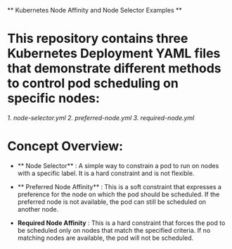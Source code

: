 ** Kubernetes Node Affinity and Node Selector Examples **

# This repository contains three Kubernetes Deployment YAML files that demonstrate different methods to control pod scheduling on specific nodes:

*1.  node-selector.yml
2.  preferred-node.yml
3.  required-node.yml*

#   Concept Overview:

-  ** Node Selector** : A simple way to constrain a pod to run on nodes with a specific label. It is a hard  constraint and is not flexible.

-   ** Preferred Node Affinity** : This is a soft constraint that expresses a preference for the node on which the pod should be scheduled. If the preferred node is not available, the pod can still be scheduled on another node.

-   **Required Node Affinity** : This is a hard constraint that forces the pod to be scheduled only on nodes that match the specified criteria. If no matching nodes are available, the pod will not be scheduled.
